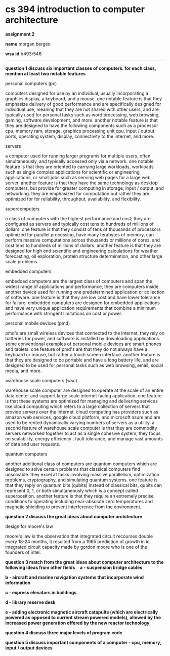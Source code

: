 #  cs 394 introduction to computer architecture

**assignment 2**  

**name**  morgan bergen

**wsu id**  b493r546

----

**question 1 discuss six important classes of computers.  for each class, mention at least two notable features**

personal computers (pc)

computers designed for use by an individual, usually incorporating a graphics display, a keyboard, and a mouse.  one notable feature is that they emphasize delivery of good performance and are specifically designed for individual use, meaning that they are not shared with other users, and are typically used for personal tasks such as word processing, web browsing, gaming, software development, and more.  another notable feature is that they are designed to have the following components such as a processor cpu, memory ram, storage, graphics processing unit cpu, input / output ports, operating system, display, connectivity to the internet, and more.

servers

a computer used for running larger programs for multiple users, often simultaneously, and typically accessed only via a network.  one notable feature is that they are oriented to carrying large workloads, workloads such as single complex applications for scientific or engineering applications, or small jobs such as serving web pages for a large web server.  another feature is that they have the same technology as desktop computers, but provide for greater computing in storage, input / output, and networking.  they are emphasized for computation but rather they are optimized for for reliability, throughput, availability, and flexibility.

supercomputers

a class of computers with the highest performance and cost; they are configured as servers and typically cost tens to hundreds of millions of dollars.  one feature is that they consist of tens of thousands of processors optimized for parallel processing, have many terabytes of memory, can perform massive computations across thousands or millions of cores, and cost tens to hundreds of millions of dollars.  another feature is that they are designed for high end scientific and engineering calculations for weather forecasting, oil exploration, protein structure determination, and other large scale problems.  

embedded computers

embedded computers are the largest class of computers and span the widest range of applications and performance, they are computers inside another device used for running one predetermined application or collection of software.  one feature is that they are low cost and have lower tolerance for failure.  embedded computers are designed for embedded applications and have very unique application requirements that combine a minimum performance with stringent limitations on cost or power.  

personal mobile devices (pmd)

pmd's are small wireless devices that connected to the internet, they rely on batteries for power, and software is installed by downloading applications.  some conventional examples of personal mobile devices are smart phones and tablets.  one feature of pmd's are that they do not always have a keyboard or mouse, but rather a touch screen interface.  another feature is that they are designed to be portable and have a long battery life, and are designed to be used for personal tasks such as web browsing, email, social media, and more.

warehouse scale computers (wsc)

warehouse scale computer are designed to operate at the scale of an entire data center and support large scale internet facing application.  one feature is that these systems are optimized for managing and delivering services like cloud computing which refers to a large collection of servers that provide servers over the internet.  cloud computing has providers such as amazon web services, google cloud platform, and microsoft azure and are used to be rented dynamically varying numbers of servers as a utility.  a second feature of warehouse scale computer is that they are commodity servers networked together to act as a single cohesive system, they focus on scalability, energy efficiency , fault tolerance, and manage vast amounts of data and user requests.

quantum computers

another additional class of computers are quantum computers which are designed to solve certain problems that classical computers find unsolvable.  they excel at tasks involving massive parallelism, optimization problems, cryptography, and simulating quantum systems.  one feature is that they reply on quantum bits (qubits) instead of classical bits, qubits can represent 0, 1, or both simultaneously which is a concept called superposition.  another feature is that they require an extremely precise conditions to operating including near-absolute zero temperatures and magnetic shielding to prevent interference from the environment.

**question 2  discuss the great ideas about computer architecture**

design for moore's law

moore's law is the observation that integrated circuit recourses double every 18-24 months, it resulted from a 1965 prediction of growth in ic integrated circuit capacity made by gordon moore who is one of the founders of intel.  

**question 3  match from the great ideas about computer architecture to the following ideas from other fields**
  
**a -  suspension bridge cables**

**b -  aircraft and marine navigation systems that incorporate wind information**

**c -  express elevators in buildings**

**d -  library reserve desk**

**e -  adding electronic magnetic aircraft catapults (which are electrically powered as opposed to current stream powered models), allowed by the increased power generation offered by the new reactor technology**

**question 4  discuss three major levels of program code**

**question 5  discuss important components of a computer -  cpu, memory, input / output devices**


